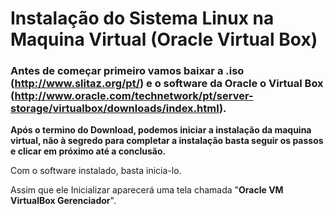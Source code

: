 # Instalação do Sistema Linux na Maquina Virtual (Oracle Virtual Box)
### Antes de começar primeiro vamos baixar a .iso (http://www.slitaz.org/pt/) e o software da Oracle o Virtual Box (http://www.oracle.com/technetwork/pt/server-storage/virtualbox/downloads/index.html).

**Após o termino do Download, podemos iniciar a instalação da maquina virtual, não à segredo para completar a instalação basta seguir os passos e clicar em próximo até a conclusão.**

Com o software instalado, basta inicia-lo.

Assim que ele Inicializar aparecerá uma tela chamada "**Oracle VM VirtualBox Gerenciador**".

